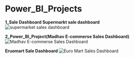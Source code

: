 # Power_BI_Projects
**1_Sale Dashboard Supermarkt sale dashboard**
![supermarket sales dashboard](https://github.com/Dillipmeher/Power_BI_Projects/assets/143451788/23def2a9-1515-4277-b8ff-36b149a55d86)

**2_Power_BI_Project(Madhav E-commerse Sales Dashboard)**
![Madhav E-commerse Sales Dashboard](https://github.com/Dillipmeher/Power_BI_Projects/assets/143451788/49b013bd-26d1-4764-9532-eb219b0768cf)

**Eruomart Sale Dashboard**
![Euro Mart Sales Dashboard](https://github.com/Dillipmeher/Power_BI_Projects/assets/143451788/3916e0b8-8b4a-49e0-8583-3e59f8a60fb8)
